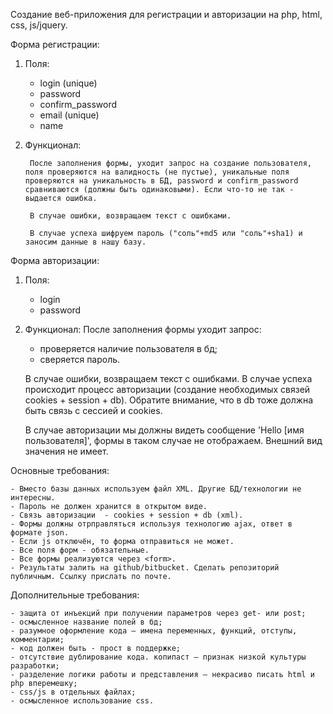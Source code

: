 Создание веб-приложения для регистрации и авторизации на php, html, css, js/jquery.

Форма регистрации:

1) Поля:
    - login (unique)
    - password
    - confirm_password
    - email (unique)
    - name
    
2) Функционал:

        После заполнения формы, уходит запрос на создание пользователя, поля проверяются на валидность (не пустые), уникальные поля проверяются на уникальность в БД, password и confirm_password сравниваются (должны быть одинаковыми). Если что-то не так - выдается ошибка.
        
        В случае ошибки, возвращаем текст с ошибками.
        
        В случае успеха шифруем пароль ("соль"+md5 или "соль"+sha1) и заносим данные в нашу базу.

Форма авторизации:

1) Поля:
    - login
    - password
2) Функционал:
    После заполнения формы уходит запрос:
    - проверяется наличие пользователя в бд;
    - сверяется пароль.

    В случае ошибки, возвращаем текст с ошибками.
    В случае успеха происходит процесс авторизации (создание необходимых связей cookies + session + db). 
    Обратите внимание, что в db тоже должна быть связь с сессией и cookies.

    В случае авторизации мы должны видеть сообщение 'Hello [имя пользователя]', формы в таком случае не отображаем.
    Внешний вид значения не имеет.

Основные требования:

    - Вместо базы данных используем файл XML. Другие БД/технологии не интересны.
    - Пароль не должен хранится в открытом виде.
    - Связь авторизации  - cookies + session + db (xml).
    - Формы должны отрправляться используя технологию ajax, ответ в формате json.
    - Если js отключён, то форма отправиться не может.
    - Все поля форм - обязательные.
    - Все формы реализуются через <form>.
    - Результаты залить на github/bitbucket. Сделать репозиторий публичным. Ссылку прислать по почте.

Дополнительные требования:

    - защита от инъекций при получении параметров через get- или post;
    - осмысленное название полей в бд;
    - разумное оформление кода – имена переменных, функций, отступы, комментарии;
    - код должен быть - прост в поддержке;
    - отсутствие дублирование кода. копипаст – признак низкой культуры разработки;
    - разделение логики работы и представления – некрасиво писать html и php вперемешку;
    - css/js в отдельных файлах;
    - осмысленное использование css.
